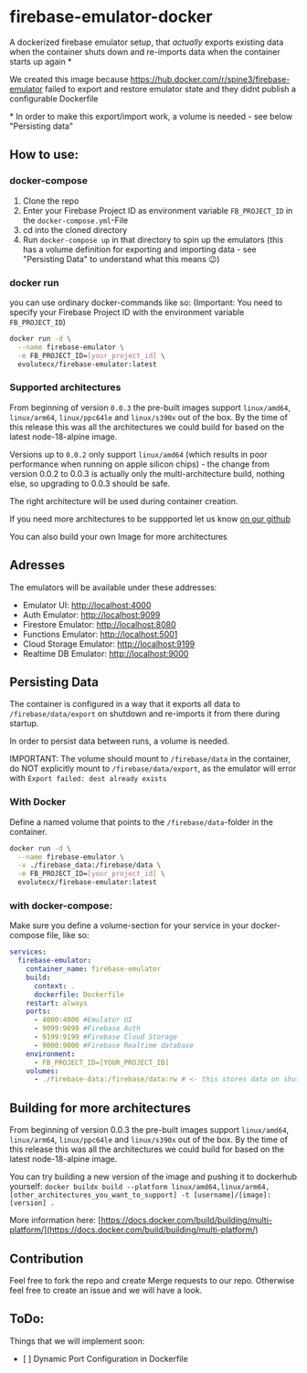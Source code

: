 # firebase-emulator-docker

A dockerized firebase emulator setup, that _actually_ exports existing data when the container shuts down and re-imports data when the container starts up again \*

We created this image because https://hub.docker.com/r/spine3/firebase-emulator failed to export and restore emulator state and they didnt publish a configurable Dockerfile

\* In order to make this export/import work, a volume is needed - see below "Persisting data"

## How to use:

### docker-compose

1. Clone the repo
2. Enter your Firebase Project ID as environment variable `FB_PROJECT_ID` in the `docker-compose.yml`-File
3. cd into the cloned directory
4. Run `docker-compose up` in that directory to spin up the emulators (this has a volume definition for exporting and importing data - see "Persisting Data" to understand what this means 😉)

### docker run

you can use ordinary docker-commands like so:
(Important: You need to specify your Firebase Project ID with the environment variable `FB_PROJECT_ID`)

```sh
docker run -d \
  --name firebase-emulator \
  -e FB_PROJECT_ID=[your_project_id] \
  evolutecx/firebase-emulator:latest
```

### Supported architectures

From beginning of version `0.0.3` the pre-built images support `linux/amd64`, `linux/arm64`, `linux/ppc64le` and `linux/s390x` out of the box. By the time of this release this was all the architectures we could build for based on the latest node-18-alpine image.

Versions up to `0.0.2` only support `linux/amd64` (which results in poor performance when running on apple silicon chips) - the change from version 0.0.2 to 0.0.3 is actually only the multi-architecture build, nothing else, so upgrading to 0.0.3 should be safe.

The right architecture will be used during container creation.

If you need more architectures to be suppported let us know [on our github](https://github.com/evolute-cx/firebase-emulator-docker)

You can also build your own Image for more architectures

## Adresses

The emulators will be available under these addresses:

- Emulator UI: [http://localhost:4000](http://localhost:4000)
- Auth Emulator: [http://localhost:9099](http://localhost:9099)
- Firestore Emulator: [http://localhost:8080](http://localhost:8080)
- Functions Emulator: [http://localhost:5001](http://localhost:5001)
- Cloud Storage Emulator: [http://localhost:9199](http://localhost:9199)
- Realtime DB Emulator: [http://localhost:9000](http://localhost:9000)

## Persisting Data

The container is configured in a way that it exports all data to `/firebase/data/export` on shutdown and re-imports it from there during startup.

In order to persist data between runs, a volume is needed.

IMPORTANT: The volume should mount to `/firebase/data` in the container, do NOT explicitly mount to `/firebase/data/export`, as the emulator will error with `Export failed: dest already exists`

### With Docker

Define a named volume that points to the `/firebase/data`-folder in the container.

```sh
docker run -d \
  --name firebase-emulator \
  -v ./firebase_data:/firebase/data \
  -e FB_PROJECT_ID=[your_project_id] \
  evolutecx/firebase-emulator:latest
```

### with docker-compose:

Make sure you define a volume-section for your service in your docker-compose file, like so:

```yaml
services:
  firebase-emulator:
    container_name: firebase-emulator
    build:
      context: .
      dockerfile: Dockerfile
    restart: always
    ports:
      - 4000:4000 #Emulator UI
      - 9099:9099 #Firebase Auth
      - 9199:9199 #Firebase Cloud Storage
      - 9000:9000 #Firebase Realtime database
    environment:
      - FB_PROJECT_ID=[YOUR_PROJECT_ID]
    volumes:
      - ./firebase-data:/firebase/data:rw # <- this stores data on shutdown to ./firebase-data/data/export on your host
```

## Building for more architectures

From beginning of version 0.0.3 the pre-built images support `linux/amd64`, `linux/arm64`, `linux/ppc64le` and `linux/s390x` out of the box. By the time of this release this was all the architectures we could build for based on the latest node-18-alpine image.

You can try building a new version of the image and pushing it to dockerhub yourself:
`docker buildx build --platform linux/amd64,linux/arm64,[other_architectures_you_want_to_support] -t [username]/[image]:[version] .`

More information here: [https://docs.docker.com/build/building/multi-platform/](https://docs.docker.com/build/building/multi-platform/)

## Contribution

Feel free to fork the repo and create Merge requests to our repo. Otherwise feel free to create an issue and we will have a look.

## ToDo:

Things that we will implement soon:

- [ ] Dynamic Port Configuration in Dockerfile
